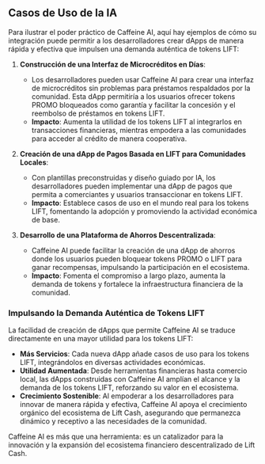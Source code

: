 ## Casos de Uso de la IA

Para ilustrar el poder práctico de Caffeine AI, aquí hay ejemplos de cómo su integración puede permitir a los desarrolladores crear dApps de manera rápida y efectiva que impulsen una demanda auténtica de tokens LIFT:

1. **Construcción de una Interfaz de Microcréditos en Días**:  
   - Los desarrolladores pueden usar Caffeine AI para crear una interfaz de microcréditos sin problemas para préstamos respaldados por la comunidad. Esta dApp permitiría a los usuarios ofrecer tokens PROMO bloqueados como garantía y facilitar la concesión y el reembolso de préstamos en tokens LIFT.  
   - **Impacto**: Aumenta la utilidad de los tokens LIFT al integrarlos en transacciones financieras, mientras empodera a las comunidades para acceder al crédito de manera cooperativa.

2. **Creación de una dApp de Pagos Basada en LIFT para Comunidades Locales**:  
   - Con plantillas preconstruidas y diseño guiado por IA, los desarrolladores pueden implementar una dApp de pagos que permita a comerciantes y usuarios transaccionar en tokens LIFT.  
   - **Impacto**: Establece casos de uso en el mundo real para los tokens LIFT, fomentando la adopción y promoviendo la actividad económica de base.

3. **Desarrollo de una Plataforma de Ahorros Descentralizada**:  
   - Caffeine AI puede facilitar la creación de una dApp de ahorros donde los usuarios pueden bloquear tokens PROMO o LIFT para ganar recompensas, impulsando la participación en el ecosistema.  
   - **Impacto**: Fomenta el compromiso a largo plazo, aumenta la demanda de tokens y fortalece la infraestructura financiera de la comunidad.

### Impulsando la Demanda Auténtica de Tokens LIFT

La facilidad de creación de dApps que permite Caffeine AI se traduce directamente en una mayor utilidad para los tokens LIFT:

- **Más Servicios**: Cada nueva dApp añade casos de uso para los tokens LIFT, integrándolos en diversas actividades económicas.
- **Utilidad Aumentada**: Desde herramientas financieras hasta comercio local, las dApps construidas con Caffeine AI amplían el alcance y la demanda de los tokens LIFT, reforzando su valor en el ecosistema.
- **Crecimiento Sostenible**: Al empoderar a los desarrolladores para innovar de manera rápida y efectiva, Caffeine AI apoya el crecimiento orgánico del ecosistema de Lift Cash, asegurando que permanezca dinámico y receptivo a las necesidades de la comunidad.

Caffeine AI es más que una herramienta: es un catalizador para la innovación y la expansión del ecosistema financiero descentralizado de Lift Cash.
